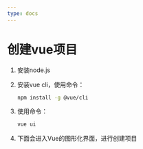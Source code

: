 ```yaml
---
type: docs
---
```


# 创建vue项目

1. 安装node.js

2. 安装vue cli，使用命令：  
   ```bash
   npm install -g @vue/cli
   ```

3. 使用命令：  
   ```bash
   vue ui
   ```

4. 下面会进入Vue的图形化界面，进行创建项目